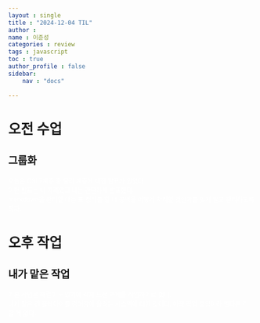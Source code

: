 ```yaml
---
layout : single
title : "2024-12-04 TIL"
author : 
name : 이준성
categories : review
tags : javascript
toc : true
author_profile : false
sidebar:
    nav : "docs"

---
```


# 오전 수업

## 그룹화

<span style = "color:white; font-size:90%">오늘은 OSI 7계층 중 물리 계층에 대한 발표가 있었다<br>
이번 발표는 내 차례였고 나는 간단하게 발표했다. <br>
markdown을 관리할 때는 표 정리를 할 때 공백을 어떻게 처리할 것인가를 잊지 말고 관리하도록 하자.
</span>


# 오후 작업

## 내가 맡은 작업

<span style = "color:white; font-size:90%">기본 작업은 해결이 되었기에 각자 도전 과제를 작업하기로 했다.<br>
내가 맡은 건 플레아어를 경매장에 올리는 시스템에 대한 것이다. 아직 작업 초입이라 별다른 건 할 게 없다.
</span>